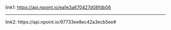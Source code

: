 link1: https://api.npoint.io/ea1e3a670427d08fdb06
<hr> link2:
https://api.npoint.io/97733ee8ec42a3ecb5ee#
